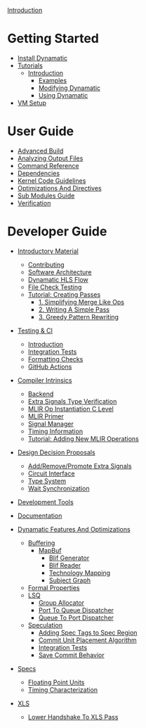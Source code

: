 [Introduction](Intro.md)

# Getting Started

- [Install Dynamatic](GettingStarted/InstallDynamatic.md)
- [Tutorials](GettingStarted/Tutorials/Tutorials.md)
  - [Introduction](GettingStarted/Tutorials/Introduction/Introduction.md)
    - [Examples](GettingStarted/Tutorials/Introduction/Examples.md)
    - [Modifying Dynamatic](GettingStarted/Tutorials/Introduction/ModifyingDynamatic.md)
    - [Using Dynamatic](GettingStarted/Tutorials/Introduction/UsingDynamatic.md)
- [VM Setup](GettingStarted/VMSetup.md)

# User Guide

- [Advanced Build](UserGuide/AdvancedBuild.md)
- [Analyzing Output Files](UserGuide/AnalyzingOutputFiles.md)
- [Command Reference](UserGuide/CommandReference.md)
- [Dependencies](UserGuide/Dependencies.md)
- [Kernel Code Guidelines](UserGuide/KernelCodeGuideLines.md)
- [Optimizations And Directives](UserGuide/OptimizationsAndDirectives.md)
- [Sub Modules Guide](UserGuide/SubModulesGuide.md)
- [Verification](UserGuide/Verification.md)

# Developer Guide

- [Introductory Material]()
  - [Contributing](DeveloperGuide/IntroductoryMaterial/Contributing.md)
  - [Software Architecture](DeveloperGuide/IntroductoryMaterial/SoftwareArchitecture.md)
  - [Dynamatic HLS Flow](DeveloperGuide/IntroductoryMaterial/DynamaticHLSFlow.md)
  - [File Check Testing](DeveloperGuide/IntroductoryMaterial/FileCheckTesting.md)
  - [Tutorial: Creating Passes](DeveloperGuide/IntroductoryMaterial/Tutorials/CreatingPasses/CreatingPassesTutorial.md)
    - [1. Simplifying Merge Like Ops](DeveloperGuide/IntroductoryMaterial/Tutorials/CreatingPasses/1.SimplifyingMergeLikeOps.md)
    - [2. Writing A Simple Pass](DeveloperGuide/IntroductoryMaterial/Tutorials/CreatingPasses/2.WritingASimplePass.md)
    - [3. Greedy Pattern Rewriting](DeveloperGuide/IntroductoryMaterial/Tutorials/CreatingPasses/3.GreedyPatternRewriting.md)

- [Testing & CI]()
  - [Introduction](DeveloperGuide/TestingCI/Introduction.md)
  - [Integration Tests](DeveloperGuide/TestingCI/IntegrationTests.md)
  - [Formatting Checks](DeveloperGuide/TestingCI/Formatting.md)
  - [GitHub Actions](DeveloperGuide/TestingCI/Actions.md)
  
- [Compiler Intrinsics]()
  - [Backend](DeveloperGuide/CompilerIntrinsics/Backend.md)
  - [Extra Signals Type Verification](DeveloperGuide/CompilerIntrinsics/ExtraSignalsTypeVerification.md)
  - [MLIR Op Instantiation C Level](DeveloperGuide/CompilerIntrinsics/MLIROpInstantiationCLevel.md)
  - [MLIR Primer](DeveloperGuide/CompilerIntrinsics/MLIRPrimer.md)
  - [Signal Manager](DeveloperGuide/CompilerIntrinsics/SignalManager.md)
  - [Timing Information](DeveloperGuide/CompilerIntrinsics/TimingInformation.md)
  - [Tutorial: Adding New MLIR Operations](DeveloperGuide/CompilerIntrinsics/Tutorials/AddNewMLIROperation.md)

- [Design Decision Proposals]()
  - [Add/Remove/Promote Extra Signals](DeveloperGuide/DesignDecisionProposals/AddRemovePromoteExtraSignals.md)
  - [Circuit Interface](DeveloperGuide/DesignDecisionProposals/CircuitInterface.md)
  - [Type System](DeveloperGuide/DesignDecisionProposals/TypeSystem.md)
  - [Wait Synchronization](DeveloperGuide/DesignDecisionProposals/WaitSynchronization.md)

- [Development Tools](DeveloperGuide/DevelopmentTools.md)

- [Documentation](DeveloperGuide/Documentation.md)

- [Dynamatic Features And Optimizations]()
  - [Buffering](DeveloperGuide/DynamaticFeaturesAndOptimizations/Buffering/Buffering.md)
    - [MapBuf](DeveloperGuide/DynamaticFeaturesAndOptimizations/Buffering/MapBuf/MapBuf.md)
      - [Blif Generator](DeveloperGuide/DynamaticFeaturesAndOptimizations/Buffering/MapBuf/BlifGenerator.md)
      - [Blif Reader](DeveloperGuide/DynamaticFeaturesAndOptimizations/Buffering/MapBuf/BlifReader.md)
      - [Technology Mapping](DeveloperGuide/DynamaticFeaturesAndOptimizations/Buffering/MapBuf/TechnologyMapping.md)
      - [Subject Graph](DeveloperGuide/DynamaticFeaturesAndOptimizations/Buffering/MapBuf/SubjectGraph.md)
  - [Formal Properties](DeveloperGuide/DynamaticFeaturesAndOptimizations/FormalProperties.md)
  - [LSQ](DeveloperGuide/DynamaticFeaturesAndOptimizations/LSQ/LSQ.md)
    - [Group Allocator](DeveloperGuide/DynamaticFeaturesAndOptimizations/LSQ/GroupAllocator.md)
    - [Port To Queue Dispatcher](DeveloperGuide/DynamaticFeaturesAndOptimizations/LSQ/PortToQueueDispatcher.md)
    - [Queue To Port Dispatcher](DeveloperGuide/DynamaticFeaturesAndOptimizations/LSQ/QueueToPortDispatcher.md)
  - [Speculation]()
    - [Adding Spec Tags to Spec Region](DeveloperGuide/DynamaticFeaturesAndOptimizations/Speculation/AddingSpecTagsToSpecRegion.md)
    - [Commit Unit Placement Algorithm](DeveloperGuide/DynamaticFeaturesAndOptimizations/Speculation/CommitUnitPlacementAlgorithm.md)
    - [Integration Tests](DeveloperGuide/DynamaticFeaturesAndOptimizations/Speculation/IntegrationTests.md)
    - [Save Commit Behavior](DeveloperGuide/DynamaticFeaturesAndOptimizations/Speculation/SaveCommitBehavior.md)

- [Specs]()
  - [Floating Point Units](DeveloperGuide/Specs/FloatingPointUnits.md)
  - [Timing Characterization](DeveloperGuide/Specs/TimingCharacterization.md)

- [XLS](DeveloperGuide/Xls/XlsIntegration.md)
  - [Lower Handshake To XLS Pass](DeveloperGuide/Xls/LowerHandshakeToXlsPass.md)

